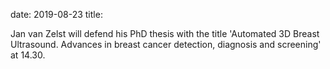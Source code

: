 date: 2019-08-23
title:

Jan van Zelst will defend his PhD thesis with the title 'Automated 3D Breast Ultrasound. Advances in breast cancer detection, diagnosis and screening' at 14.30.
